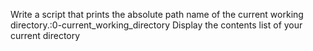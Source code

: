 Write a script that prints the absolute path name of the current working directory.:0-current_working_directory
Display the contents list of your current directory
